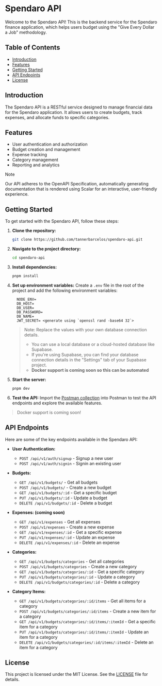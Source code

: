 # Spendaro API

Welcome to the Spendaro API! This is the backend service for the Spendaro finance application, which helps users budget using the "Give Every Dollar a Job" methodology.

## Table of Contents

- [Introduction](#introduction)
- [Features](#features)
- [Getting Started](#getting-started)
- [API Endpoints](#api-endpoints)
- [License](#license)

## Introduction

The Spendaro API is a RESTful service designed to manage financial data for the Spendaro application. It allows users to create budgets, track expenses, and allocate funds to specific categories.

## Features

- User authentication and authorization
- Budget creation and management
- Expense tracking
- Category management
- Reporting and analytics

>[!NOTE]
> Our API adheres to the OpenAPI Specification, automatically generating documentation that is rendered using Scalar for an interactive, user-friendly experience.​​​​​​​​​​​​​​​​

## Getting Started

To get started with the Spendaro API, follow these steps:

1. **Clone the repository:**
    ```bash
    git clone https://github.com/tannerbarcelos/spendaro-api.git
    ```
2. **Navigate to the project directory:**
    ```bash
    cd spendaro-api
    ```
3. **Install dependencies:**
    ```bash
    pnpm install
    ```

4. **Set up environment variables:**
    Create a `.env` file in the root of the project and add the following environment variables:

    ```env
      NODE_ENV=
      DB_HOST=
      DB_USER=
      DB_PASSWORD=
      DB_NAME=
      JWT_SECRET= <generate using `openssl rand -base64 32`>
    ```
    > Note: Replace the values with your own database connection details. 
    > * You can use a local database or a cloud-hosted database like Supabase.
    > * If you're using Supabase, you can find your database connection details in the "Settings" tab of your Supabase project.
    > * **Docker support is coming soon so this can be automated**

5. **Start the server:**
    ```bash
    pnpm dev
    ```
6. **Test the API:**
    Import the [Postman collection](Spendaro.postman_collection.json) into Postman to test the API endpoints and explore the available features.

> Docker support is coming soon!

## API Endpoints

Here are some of the key endpoints available in the Spendaro API:

- **User Authentication:**
  - `POST /api/v1/auth/signup` - Signup a new user
  - `POST /api/v1/auth/signin` - Signin an existing user

- **Budgets:**
  - `GET /api/v1/budgets/` - Get all budgets
  - `POST /api/v1/budgets/` - Create a new budget
  - `GET /api/v1/budgets/:id` - Get a specific budget
  - `PUT /api/v1/budgets/:id` - Update a budget
  - `DELETE /api/v1/budgets/:id` - Delete a budget

- **Expenses: (coming soon)**
  - `GET /api/v1/expenses` - Get all expenses
  - `POST /api/v1/expenses` - Create a new expense
  - `GET /api/v1/expenses/:id` - Get a specific expense
  - `PUT /api/v1/expenses/:id` - Update an expense
  - `DELETE /api/v1/expenses/:id` - Delete an expense

- **Categories:**
  - `GET /api/v1/budgets/categories` - Get all categories
  - `POST /api/v1/budgets/categories` - Create a new category
  - `GET /api/v1/budgets/categories/:id` - Get a specific category
  - `PUT /api/v1/budgets/categories/:id` - Update a category
  - `DELETE /api/v1/budgets/categories/:id` - Delete a category

- **Category Items:**
  - `GET /api/v1/budgets/categories/:id/items` - Get all items for a category
  - `POST /api/v1/budgets/categories/:id/items` - Create a new item for a category
  - `GET /api/v1/budgets/categories/:id/items/:itemId` - Get a specific item for a category
  - `PUT /api/v1/budgets/categories/:id/items/:itemId` - Update an item for a category
  - `DELETE /api/v1/budgets/categories/:id/items/:itemId` - Delete an item for a category

## License

This project is licensed under the MIT License. See the [LICENSE](LICENSE) file for details.